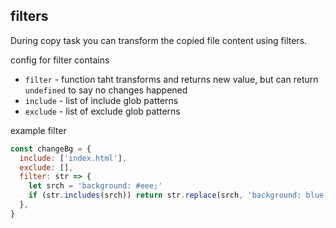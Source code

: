 
## filters 

During copy task you can transform the copied file content using filters.

config for filter contains
- `filter` - function taht transforms and returns new value, but can return `undefined` to say no changes happened
- `include` - list of include glob patterns
- `exclude` - list of exclude glob patterns

example filter

```js
const changeBg = {
  include: ['index.html'],
  exclude: [],
  filter: str => {
    let srch = 'background: #eee;'
    if (str.includes(srch)) return str.replace(srch, 'background: blue;')
  },
}
```
